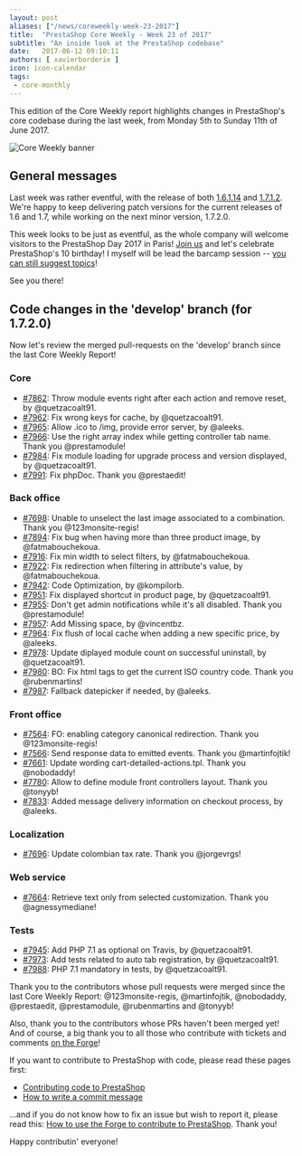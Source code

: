 ```yaml
---
layout: post
aliases: ["/news/coreweekly-week-23-2017"]
title:  "PrestaShop Core Weekly - Week 23 of 2017"
subtitle: "An inside look at the PrestaShop codebase"
date:   2017-06-12 09:10:11
authors: [ xavierborderie ]
icon: icon-calendar
tags:
 - core-monthly
---
```


This edition of the Core Weekly report highlights changes in PrestaShop's core codebase during the last week, from Monday 5th to Sunday 11th of June 2017.

![Core Weekly banner](/assets/images/2017/04/core_weekly_banner.jpg)


## General messages

Last week was rather eventful, with the release of both [1.6.1.14](http://build.prestashop.com/news/prestashop-1-6-1-14-maintenance-release/) and [1.7.1.2](http://build.prestashop.com/news/prestashop-1-7-1-2-maintenance-release/). We're happy to keep delivering patch versions for the current releases of 1.6 and 1.7, while working on the next minor version, 1.7.2.0.

This week looks to be just as eventful, as the whole company will welcome visitors to the PrestaShop Day 2017 in Paris! [Join us](http://www.prestashopday.com/fr/) and let's celebrate PrestaShop's 10 birthday! I myself will be lead the barcamp session -- [you can still suggest topics](http://build.prestashop.com/news/contributor-night-barcamp-prestashop-day-paris-2017/)!

See you there!


## Code changes in the 'develop' branch (for 1.7.2.0)

Now let's review the merged pull-requests on the 'develop' branch since the last Core Weekly Report!

### Core

* [#7862](https://github.com/PrestaShop/PrestaShop/pull/7862): Throw module events right after each action and remove reset, by @quetzacoalt91.
* [#7962](https://github.com/PrestaShop/PrestaShop/pull/7962): Fix wrong keys for cache, by @quetzacoalt91.
* [#7965](https://github.com/PrestaShop/PrestaShop/pull/7965): Allow .ico to /img, provide error server, by @aleeks.
* [#7966](https://github.com/PrestaShop/PrestaShop/pull/7966): Use the right array index while getting controller tab name. Thank you @prestamodule!
* [#7984](https://github.com/PrestaShop/PrestaShop/pull/7984): Fix module loading for upgrade process and version displayed, by @quetzacoalt91.
* [#7991](https://github.com/PrestaShop/PrestaShop/pull/7991): Fix phpDoc. Thank you @prestaedit!


### Back office

* [#7698](https://github.com/PrestaShop/PrestaShop/pull/7698): Unable to unselect the last  image associated to a combination. Thank you @123monsite-regis!
* [#7894](https://github.com/PrestaShop/PrestaShop/pull/7894): Fix bug when having more than three product image, by @fatmabouchekoua.
* [#7916](https://github.com/PrestaShop/PrestaShop/pull/7916): Fix min width to select filters, by @fatmabouchekoua.
* [#7922](https://github.com/PrestaShop/PrestaShop/pull/7922): Fix redirection when filtering in attribute's value, by @fatmabouchekoua.
* [#7942](https://github.com/PrestaShop/PrestaShop/pull/7942): Code Optimization, by @kompilorb.
* [#7951](https://github.com/PrestaShop/PrestaShop/pull/7951): Fix displayed shortcut in product page, by @quetzacoalt91.
* [#7955](https://github.com/PrestaShop/PrestaShop/pull/7955): Don't get admin notifications while it's all disabled. Thank you @prestamodule!
* [#7957](https://github.com/PrestaShop/PrestaShop/pull/7957): Add Missing space, by @vincentbz.
* [#7964](https://github.com/PrestaShop/PrestaShop/pull/7964): Fix flush of local cache when adding a new specific price, by @aleeks.
* [#7978](https://github.com/PrestaShop/PrestaShop/pull/7978): Update diplayed module count on successful uninstall, by @quetzacoalt91.
* [#7980](https://github.com/PrestaShop/PrestaShop/pull/7980): BO: Fix html tags to get the current ISO country code. Thank you @rubenmartins!
* [#7987](https://github.com/PrestaShop/PrestaShop/pull/7987): Fallback datepicker if needed, by @aleeks.


### Front office

* [#7564](https://github.com/PrestaShop/PrestaShop/pull/7564): FO: enabling category canonical redirection. Thank you @123monsite-regis!
* [#7566](https://github.com/PrestaShop/PrestaShop/pull/7566): Send response data to emitted events. Thank you @martinfojtik!
* [#7661](https://github.com/PrestaShop/PrestaShop/pull/7661): Update wording cart-detailed-actions.tpl. Thank you @nobodaddy!
* [#7780](https://github.com/PrestaShop/PrestaShop/pull/7780): Allow to define module front controllers layout. Thank you @tonyyb!
* [#7833](https://github.com/PrestaShop/PrestaShop/pull/7833): Added message delivery information on checkout process, by @aleeks.


### Localization

* [#7696](https://github.com/PrestaShop/PrestaShop/pull/7696): Update colombian tax rate. Thank you @jorgevrgs!


### Web service

* [#7664](https://github.com/PrestaShop/PrestaShop/pull/7664): Retrieve text only from selected customization. Thank you @agnessymediane!


### Tests

* [#7945](https://github.com/PrestaShop/PrestaShop/pull/7945): Add PHP 7.1 as optional on Travis, by @quetzacoalt91.
* [#7973](https://github.com/PrestaShop/PrestaShop/pull/7973): Add tests related to auto tab registration, by @quetzacoalt91.
* [#7988](https://github.com/PrestaShop/PrestaShop/pull/7988): PHP 7.1 mandatory in tests, by @quetzacoalt91.


Thank you to the contributors whose pull requests were merged since the last Core Weekly Report: @123monsite-regis, @martinfojtik, @nobodaddy, @prestaedit, @prestamodule, @rubenmartins and @tonyyb!

Also, thank you to the contributors whose PRs haven't been merged yet! And of course, a big thank you to all those who contribute with tickets and comments [on the Forge](http://forge.prestashop.com/)!

If you want to contribute to PrestaShop with code, please read these pages first:

 * [Contributing code to PrestaShop](http://doc.prestashop.com/display/PS16/Contributing+code+to+PrestaShop)
 * [How to write a commit message](http://doc.prestashop.com/display/PS16/How+to+write+a+commit+message)

...and if you do not know how to fix an issue but wish to report it, please read this: [How to use the Forge to contribute to PrestaShop](http://doc.prestashop.com/display/PS16/How+to+use+the+Forge+to+contribute+to+PrestaShop). Thank you!

Happy contributin' everyone!



